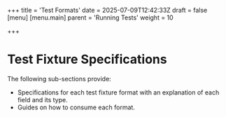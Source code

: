 +++
title = 'Test Formats'
date = 2025-07-09T12:42:33Z
draft = false
[menu]
  [menu.main]
    parent = 'Running Tests'
    weight = 10

+++

# Test Fixture Specifications

The following sub-sections provide:

- Specifications for each test fixture format with an explanation of each field and its type.
- Guides on how to consume each format.

